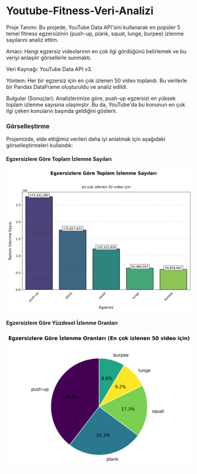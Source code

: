 # Youtube-Fitness-Veri-Analizi

Proje Tanımı: Bu projede, YouTube Data API'sini kullanarak en popüler 5 temel fitness egzersizinin (push-up, plank, squat, lunge, burpee) izlenme sayılarını analiz ettim.

Amacı: Hangi egzersiz videolarının en çok ilgi gördüğünü belirlemek ve bu veriyi anlaşılır görsellerle sunmaktı.

Veri Kaynağı: YouTube Data API v3.

Yöntem: Her bir egzersiz için en çok izlenen 50 video toplandı. Bu verilerle bir Pandas DataFrame oluşturuldu ve analiz edildi.

Bulgular (Sonuçlar): Analizlerimize göre, push-up egzersizi en yüksek toplam izlenme sayısına ulaşmıştır. Bu da, YouTube'da bu konunun en çok ilgi çeken konuların başında geldiğini gösterir.

### Görselleştirme

Projemizde, elde ettiğimiz verileri daha iyi anlatmak için aşağıdaki görselleştirmeleri kullandık:

#### Egzersizlere Göre Toplam İzlenme Sayıları

![](Grafikler/cubuk_grafik.png)

#### Egzersizlere Göre Yüzdesel İzlenme Oranları

![](Grafikler/pasta_grafik.png)
